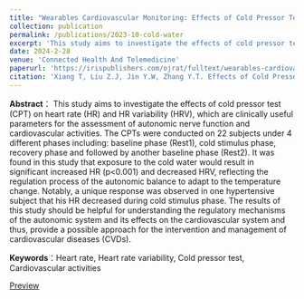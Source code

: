 ```yaml
---
title: "Wearables Cardiovascular Monitoring: Effects of Cold Pressor Test on Heart Rates Estimated From ECG, PPG and IPG Signals"
collection: publication
permalink: /publications/2023-10-cold-water
excerpt: 'This study aims to investigate the effects of cold pressor test (CPT) on heart rate (HR) and HR variability (HRV).'
date: 2024-2-28
venue: 'Connected Health And Telemedicine'
paperurl: 'https://irispublishers.com/ojrat/fulltext/wearables-cardiovascular-monitoring-effects-of-cold-pressor-test-on-heart-rates-estimated-from-eCG-pPG-and-iPG-signals.ID.000541.php'
citation: 'Xiang T, Liu Z.J, Jin Y.W, Zhang Y.T. Effects of Cold Pressor Test on Heart Rate and Heart Rate Variability. Connected Health And Telemedicine. Under review'
---
```

**Abstract**： This study aims to investigate the effects of cold pressor test (CPT) on heart rate (HR) and HR variability (HRV), which are clinically useful parameters for the assessment of autonomic nerve function and cardiovascular activities. The CPTs were conducted on 22 subjects under 4 different phases including: baseline phase (Rest1), cold stimulus phase, recovery phase and followed by another baseline phase (Rest2). It was found in this study that exposure to the cold water would result in significant increased HR (p<0.001) and decreased HRV, reflecting the regulation process of the autonomic balance to adapt to the temperature change. Notably, a unique response was observed in one hypertensive subject that his HR decreased during cold stimulus phase. The results of this study should be helpful for understanding the regulatory mechanisms of the autonomic system and its effects on the cardiovascular system and thus, provide a possible approach for the intervention and management of cardiovascular diseases (CVDs).

**Keywords**：Heart rate, Heart rate variability, Cold pressor test, Cardiovascular activities

[Preview](http://yanweijin.github.io/files/cold-water.pdf)
